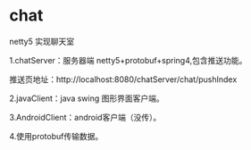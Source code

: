 # chat
netty5 实现聊天室

1.chatServer：服务器端 netty5+protobuf+spring4,包含推送功能。

推送页地址：http://localhost:8080/chatServer/chat/pushIndex

2.javaClient：java swing 图形界面客户端。

3.AndroidClient：android客户端（没传）。

4.使用protobuf传输数据。
